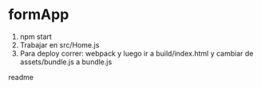 # formApp
1. npm start
2. Trabajar en src/Home.js
3. Para deploy correr: webpack y luego ir a build/index.html y cambiar de assets/bundle.js a bundle.js


<snippet>
  <content><![CDATA[
    # ${1:Form App}
    Stateful formapp 
    ## Installation
    1. Clone the repo with `git clone https://github.com/frodrigueza/formApp.git`
    2. run `npm start`
    3. Work in `src/Home.js`
    ## Deploy
    1. run `webpack` in the root directory
    2. edit `build/index.html` link tag path from `assets/build.js` to `build.js`
    3. Open `build/index.html` in chrome
    ]]>
  </content>
  <tabTrigger>readme</tabTrigger>
</snippet>